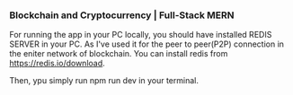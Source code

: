 ### Blockchain and Cryptocurrency | Full-Stack MERN

For running the app in your PC locally, you should have installed REDIS SERVER in your PC. As I've used it for the peer to peer(P2P) connection in the eniter network of blockchain. You can install redis from https://redis.io/download.


Then, ypu simply run npm run dev in your terminal.
